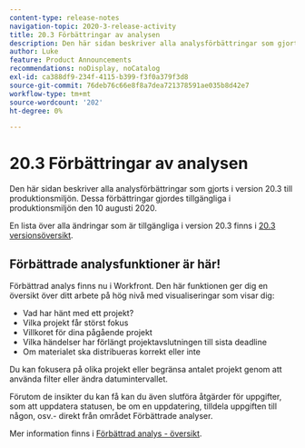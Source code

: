 ```yaml
---
content-type: release-notes
navigation-topic: 2020-3-release-activity
title: 20.3 Förbättringar av analysen
description: Den här sidan beskriver alla analysförbättringar som gjorts i version 20.3 till produktionsmiljön. Dessa förbättringar gjordes tillgängliga i produktionsmiljön den 10 augusti 2020.
author: Luke
feature: Product Announcements
recommendations: noDisplay, noCatalog
exl-id: ca388df9-234f-4115-b399-f3f0a379f3d8
source-git-commit: 76deb76c66e8f8a7dea721378591ae035b8d42e7
workflow-type: tm+mt
source-wordcount: '202'
ht-degree: 0%

---
```


# 20.3 Förbättringar av analysen

Den här sidan beskriver alla analysförbättringar som gjorts i version 20.3 till produktionsmiljön. Dessa förbättringar gjordes tillgängliga i produktionsmiljön den 10 augusti 2020.

En lista över alla ändringar som är tillgängliga i version 20.3 finns i [20.3 versionsöversikt](../../../product-announcements/product-releases/20.3-release-activity/20.3-release-overview.md).

## Förbättrade analysfunktioner är här!

Förbättrad analys finns nu i Workfront. Den här funktionen ger dig en översikt över ditt arbete på hög nivå med visualiseringar som visar dig:

* Vad har hänt med ett projekt?
* Vilka projekt får störst fokus
* Villkoret för dina pågående projekt
* Vilka händelser har förlängt projektavslutningen till sista deadline
* Om materialet ska distribueras korrekt eller inte

Du kan fokusera på olika projekt eller begränsa antalet projekt genom att använda filter eller ändra datumintervallet.

Förutom de insikter du kan få kan du även slutföra åtgärder för uppgifter, som att uppdatera statusen, be om en uppdatering, tilldela uppgiften till någon, osv.- direkt från området Förbättrade analyser.

Mer information finns i [Förbättrad analys - översikt](../../../enhanced-analytics/enhanced-analytics-overview.md).

